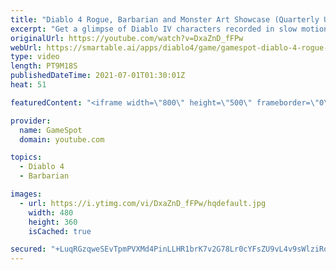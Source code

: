 ```yaml
---
title: "Diablo 4 Rogue, Barbarian and Monster Art Showcase (Quarterly Update)"
excerpt: "Get a glimpse of Diablo IV characters recorded in slow motion in Diablo IV's real time engine for the Rogue, Barbarian, Blood Bishop, Skeleton Lord, Spider Host ..."
originalUrl: https://youtube.com/watch?v=DxaZnD_fFPw
webUrl: https://smartable.ai/apps/diablo4/game/gamespot-diablo-4-rogue-barbarian-and-monster-art-showcase-quarterly-update/
type: video
length: PT9M18S
publishedDateTime: 2021-07-01T01:30:01Z
heat: 51

featuredContent: "<iframe width=\"800\" height=\"500\" frameborder=\"0\" src=\"https://www.youtube.com/embed/DxaZnD_fFPw\" allow=\"accelerometer; autoplay; encrypted-media; gyroscope; picture-in-picture\" allowfullscreen></iframe>"

provider:
  name: GameSpot
  domain: youtube.com

topics:
  - Diablo 4
  - Barbarian

images:
  - url: https://i.ytimg.com/vi/DxaZnD_fFPw/hqdefault.jpg
    width: 480
    height: 360
    isCached: true

secured: "+LuqRGzqweSEvTpmPVXMd4PinLLHR1brK7v2G78Lr0cYFsZU9vL4v9sWlziRov3ffMT7VlFwRvHsyfbYwv/IypBYZUQBUwEAqpNAdzHrX9kT6gnKEgaGDbVm6o/r877EagqkDj0/+h+o9plVmA9YX/3Pe0Qfrrw5+n6ohVsDH87p95JwhyeKU5h6Xb/boHxsU9UlhOH7avEDyfWzAHGt7c4f+9GsDWPACKi8WMPhrcHJDFHowD9K3SaLUO3Zg0if+1OpHvHFGvsgGEHSEtB8Ulq0Yhj43CGSilCuw3EHbCTs4a+9t+7UoXlFEIDYRfoEXsjDeGBRiHmiEjtjl37XJeo/AByUO9x6Z9JAZCG9yqkz0bVv/SrefsNeNfg6Cmw6NWhfvTvCkf1a5zBqogrAR4tSjinLJWDObq4X+kdQvCrQrS9kad8fT+D2YlYW24VJ;dKqCCLsgk8Eh0vPVgLK7HA=="
---
```


